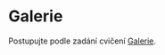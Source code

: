 # Galerie

Postupujte podle zadání cvičení [Galerie](https://kodim.cz/czechitas/daweb/html-a-css/responzivni-design/cv-responsive/galerie).
